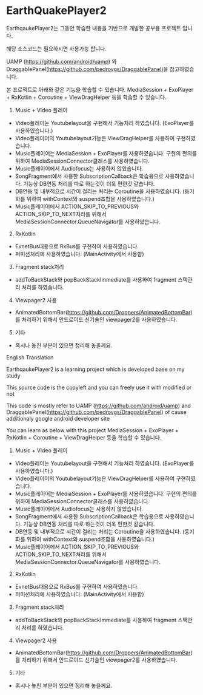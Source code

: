 # EarthQuakePlayer2

EarthqaukePlayer2는 그동안 학습한 내용을 기반으로 개발한 공부용 프로젝트 입니다.

해당 소스코드는 필요하시면 사용가능 합니다.

UAMP (https://github.com/android/uamp) 와 DraggablePanel(https://github.com/pedrovgs/DraggablePanel)을 참고하였습니다.

본 프로젝트로 아래와 같은 기능을 학습할 수 있습니다.
MediaSession + ExoPlayer + RxKotlin + Coroutine + ViewDragHelper 등을 학습할 수 있습니다.

1. Music + Video 플레이
- Video플레이는 Youtubelayout을 구현해서 기능처리 하였습니다. (ExoPlayer를 사용하였습니다.)
- Video플레이어의 Youtubelayout기능은 ViewDragHelper를 사용하여 구현하였습니다.
- Music플레이어는 MediaSession + ExoPlayer를 사용하였습니다. 구현의 편의를 위하여 MediaSessionConnector클래스를 사용하였습니다.
- Music플레이어에서 Audiofocus는 사용하지 않았습니다.
- SongFragment에서 사용한 SubscriptionCallback은 학습용으로 사용하였습니다. 기능상 DB연동 처리를 따로 하는것이 더욱 편한것 같습니다.
- DB연동 및 내부적으로 시간이 걸리는 처리는 Coroutine을 사용하였습니다. (동기화를 위하여 withContext와 suspend조합을 사용하였습니다.)
- Music플레이어에서 ACTION_SKIP_TO_PREVIOUS와 ACTION_SKIP_TO_NEXT처리를 위해서 MediaSessionConnector.QueueNavigator를 사용하였습니다.

2. RxKotlin
- EvnetBus대용으로 RxBus를 구현하여 사용하였습니다.
- 퍼미션처리에 사용하였습니다. (MainActivity에서 사용함)

3. Fragment stack처리
- addToBackStack와 popBackStackImmediate를 사용하여 fragment 스택관리 처리를 하였습니다.

4. Viewpager2 사용
- AnimatedBottomBar(https://github.com/Droppers/AnimatedBottomBar)를 처리하기 위해서 안드로이드 신기술인 viewpager2를 사용하였습니다.

5. 기타
- 혹시나 놓친 부분이 있으면 정리해 놓을께요.

English Translation

EarthqaukePlayer2 is a learning project which is developed base on my study

This source code is the copyleft and you can freely use it with modified or not

This code is mostly refer to UAMP (https://github.com/android/uamp) and DraggablePanel(https://github.com/pedrovgs/DraggablePanel)
of cause additionaly google android developer site

You can learn as below with this project
MediaSession + ExoPlayer + RxKotlin + Coroutine + ViewDragHelper 등을 학습할 수 있습니다.

1. Music + Video 플레이
- Video플레이는 Youtubelayout을 구현해서 기능처리 하였습니다. (ExoPlayer를 사용하였습니다.)
- Video플레이어의 Youtubelayout기능은 ViewDragHelper를 사용하여 구현하였습니다.
- Music플레이어는 MediaSession + ExoPlayer를 사용하였습니다. 구현의 편의를 위하여 MediaSessionConnector클래스를 사용하였습니다.
- Music플레이어에서 Audiofocus는 사용하지 않았습니다.
- SongFragment에서 사용한 SubscriptionCallback은 학습용으로 사용하였습니다. 기능상 DB연동 처리를 따로 하는것이 더욱 편한것 같습니다.
- DB연동 및 내부적으로 시간이 걸리는 처리는 Coroutine을 사용하였습니다. (동기화를 위하여 withContext와 suspend조합을 사용하였습니다.)
- Music플레이어에서 ACTION_SKIP_TO_PREVIOUS와 ACTION_SKIP_TO_NEXT처리를 위해서 MediaSessionConnector.QueueNavigator를 사용하였습니다.

2. RxKotlin
- EvnetBus대용으로 RxBus를 구현하여 사용하였습니다.
- 퍼미션처리에 사용하였습니다. (MainActivity에서 사용함)

3. Fragment stack처리
- addToBackStack와 popBackStackImmediate를 사용하여 fragment 스택관리 처리를 하였습니다.

4. Viewpager2 사용
- AnimatedBottomBar(https://github.com/Droppers/AnimatedBottomBar)를 처리하기 위해서 안드로이드 신기술인 viewpager2를 사용하였습니다.

5. 기타
- 혹시나 놓친 부분이 있으면 정리해 놓을께요.
